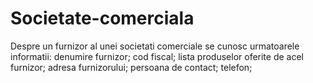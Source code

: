 # Societate-comerciala
Despre un furnizor al unei societati comerciale se cunosc urmatoarele informatii: denumire furnizor; cod fiscal; lista produselor oferite de acel furnizor; adresa furnizorului; persoana de contact; telefon;
